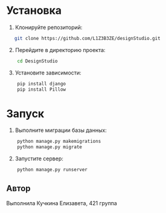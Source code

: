 # Установка

1. Клонируйте репозиторий:

```bash
   git clone https://github.com/L1Z3B3ZE/designStudio.git

```

2. Перейдите в директорию проекта:

```bash
    cd DesignStudio
```

3. Установите зависимости:

```bash
    pip install django
    pip install Pillow
```

# Запуск

1. Выполните миграции базы данных:

```bash
    python manage.py makemigrations
    python manage.py migrate
```

2. Запустите сервер:

```bash
    python manage.py runserver
```

## Автор

Выполнила Кучкина Елизавета, 421 группа
